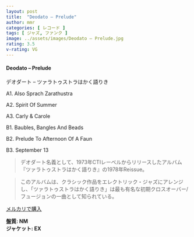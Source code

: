 ```yaml
---
layout: post
title:  "Deodato – Prelude"
author: mmr
categories: [ レコード ]
tags: [ ジャズ, ファンク ]
image: ../assets/images/Deodato – Prelude.jpg
rating: 3.5
v-rating: VG
---
```


#### Deodato – Prelude

デオダート – ツァラトゥストラはかく語りき

A1. Also Sprach Zarathustra

A2. Spirit Of Summer

A3. Carly & Carole

B1. Baubles, Bangles And Beads

B2. Prelude To Afternoon Of A Faun

B3. September 13

> デオダート名義として、1973年CTIレーベルからリリースしたアルバム『ツァラトゥストラはかく語りき』の1978年Reissue。

> このアルバムは、クラシック作品をエレクトリック・ジャズにアレンジし、「ツァラトゥストラはかく語りき」は最も有名な初期クロスオーバー/フュージョンの一曲として知られている。

[メルカリで購入](https://jp.mercari.com/item/m95926567501)

<div class="mt-4 mb-4 d-flex align-items-center">
<strong class="mr-1">盤質: NM</strong>
</div>
<div class="mt-4 mb-4 d-flex align-items-center">
<strong class="mr-1">ジャケット: EX</strong>
</div>
